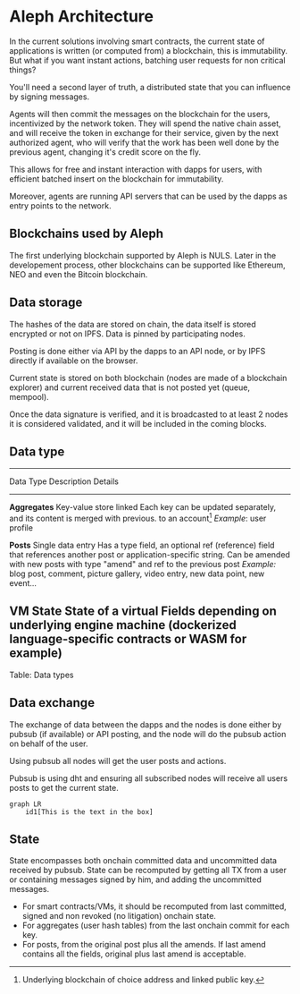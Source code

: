 # Aleph Architecture

In the current solutions involving smart contracts, the current state of applications is written (or computed from) a blockchain, this is immutability. But what if you want instant actions, batching user requests for non critical things?

You'll need a second layer of truth, a distributed state that you can influence by signing messages.

Agents will then commit the messages on the blockchain for the users, incentivized by the network token. They will spend the native chain asset, and will receive the token in exchange for their service, given by the next authorized agent, who will verify that the work has been well done by the previous agent, changing it's credit score on the fly.

This allows for free and instant interaction with dapps for users, with efficient batched insert on the blockchain for immutability.

Moreover, agents are running API servers that can be used by the dapps as entry points to the network.

## Blockchains used by Aleph

The first underlying blockchain supported by Aleph is NULS. Later in the developement process, other blockchains can be supported like Ethereum, NEO and even the Bitcoin blockchain.

## Data storage

The hashes of the data are stored on chain, the data itself is stored encrypted or not on IPFS. Data is pinned by participating nodes.

Posting is done either via API by the dapps to an API node, or by IPFS directly if available on the browser.

Current state is stored on both blockchain (nodes are made of a blockchain explorer) and current received data that is not posted yet (queue, mempool).

Once the data signature is verified, and it is broadcasted to at least 2 nodes it is considered validated, and it will be included in the coming blocks.

## Data type

----------------------------------------------------------------------------------------------------------------------------------
Data Type      Description               Details
-------------- ------------------------- -----------------------------------------------------------------------------------------
**Aggregates** Key-value store linked    Each key can be updated separately, and its content is merged with previous.
               to an account[^3]             *Example*: user profile

**Posts**      Single data entry         Has a type field, an optional ref (reference) field that references another
                                         post or application-specific string.
                                         Can be amended with new posts with type "amend" and ref to the previous post
                                         *Example:* blog post, comment, picture gallery, video entry, new data point, new event...

**VM State**   State of a virtual        Fields depending on underlying engine
               machine                   (dockerized language-specific contracts or WASM for example)
----------------------------------------------------------------------------------------------------------------------------------

Table: Data types

## Data exchange

The exchange of data between the dapps and the nodes is done either by pubsub (if available) or API posting, and the node will do the pubsub action on behalf of the user.

Using pubsub all nodes will get the user posts and actions.

Pubsub is using dht and ensuring all subscribed nodes will receive all users posts to get the current state.

```mermaid
graph LR
    id1[This is the text in the box]
```


## State

State encompasses both onchain committed data and uncommitted data received by pubsub. State can be recomputed by getting all TX from a user or containing messages signed by him, and adding the uncommitted messages.

- For smart contracts/VMs, it should be recomputed from last committed, signed and non revoked (no litigation) onchain state.
- For aggregates (user hash tables) from the last onchain commit for each key.
- For posts, from the original post plus all the amends. If last amend contains all the fields, original plus last amend is acceptable.

[^3]: Underlying blockchain of choice address and linked public key.




